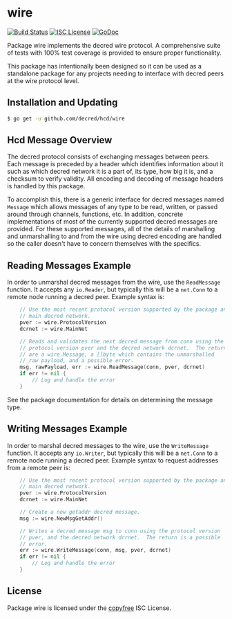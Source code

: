 wire
====

[![Build Status](http://img.shields.io/travis/decred/hcd.svg)](https://travis-ci.org/decred/hcd)
[![ISC License](http://img.shields.io/badge/license-ISC-blue.svg)](http://copyfree.org)
[![GoDoc](https://img.shields.io/badge/godoc-reference-blue.svg)](http://godoc.org/github.com/decred/hcd/wire)

Package wire implements the decred wire protocol.  A comprehensive suite of
tests with 100% test coverage is provided to ensure proper functionality.

This package has intentionally been designed so it can be used as a standalone
package for any projects needing to interface with decred peers at the wire
protocol level.

## Installation and Updating

```bash
$ go get -u github.com/decred/hcd/wire
```

## Hcd Message Overview

The decred protocol consists of exchanging messages between peers. Each message
is preceded by a header which identifies information about it such as which
decred network it is a part of, its type, how big it is, and a checksum to
verify validity. All encoding and decoding of message headers is handled by this
package.

To accomplish this, there is a generic interface for decred messages named
`Message` which allows messages of any type to be read, written, or passed
around through channels, functions, etc. In addition, concrete implementations
of most of the currently supported decred messages are provided. For these
supported messages, all of the details of marshalling and unmarshalling to and
from the wire using decred encoding are handled so the caller doesn't have to
concern themselves with the specifics.

## Reading Messages Example

In order to unmarshal decred messages from the wire, use the `ReadMessage`
function. It accepts any `io.Reader`, but typically this will be a `net.Conn`
to a remote node running a decred peer.  Example syntax is:

```Go
	// Use the most recent protocol version supported by the package and the
	// main decred network.
	pver := wire.ProtocolVersion
	dcrnet := wire.MainNet

	// Reads and validates the next decred message from conn using the
	// protocol version pver and the decred network dcrnet.  The returns
	// are a wire.Message, a []byte which contains the unmarshalled
	// raw payload, and a possible error.
	msg, rawPayload, err := wire.ReadMessage(conn, pver, dcrnet)
	if err != nil {
		// Log and handle the error
	}
```

See the package documentation for details on determining the message type.

## Writing Messages Example

In order to marshal decred messages to the wire, use the `WriteMessage`
function. It accepts any `io.Writer`, but typically this will be a `net.Conn`
to a remote node running a decred peer. Example syntax to request addresses
from a remote peer is:

```Go
	// Use the most recent protocol version supported by the package and the
	// main decred network.
	pver := wire.ProtocolVersion
	dcrnet := wire.MainNet

	// Create a new getaddr decred message.
	msg := wire.NewMsgGetAddr()

	// Writes a decred message msg to conn using the protocol version
	// pver, and the decred network dcrnet.  The return is a possible
	// error.
	err := wire.WriteMessage(conn, msg, pver, dcrnet)
	if err != nil {
		// Log and handle the error
	}
```

## License

Package wire is licensed under the [copyfree](http://copyfree.org) ISC
License.
